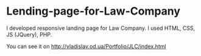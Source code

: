 # Lending-page-for-Law-Company

I developed responsive landing page for Law Company. I used HTML, CSS, JS (JQuery), PHP.

You can see it on http://vladislav.od.ua/Portfolio/JLC/index.html 
